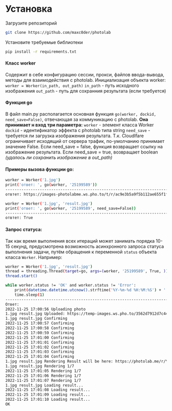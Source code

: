 # Установка

Загрузите репозиторий

```sh
git clone https://github.com/maxc0der/photolab
```

Установите требуемые библиотеки
```sh
pip install -r requirements.txt
```

#### Класс worker
Cодержит в себе конфигурацию сессии, прокси, файлов ввода-вывода, методы для взаимодействия с photolab. 
Инициализация объекта worker:
`worker = Worker(in_path, out_path)`
`in_path` - путь исходного изображения
`out_path` - путь для сохранния результата (если требуется)

#### Функция go
В файл main.py располагается основная функция `go(worker, dockid, need_save=False)`, отвечающая за коммуникацию с photolab. 
**Она принимает н вход три параметра:**
`worker` - элемент класса Worker
`dockid` - идентификатор эффекта с photolab типа string
`need_save` - требуется ли загрузка изображения результата. Т.к. Cloudlfare ограничивает исходящий от сервера трафик, по-умолчанию принимает значение False. Если need_save = false, функция возвращает ссылку на изображение результата. Если need_save = true, возвращает boolean *(удалось ли сохранить изображение в out_path)*

#### Примеры вызова функции go:

```sh
worker = Worker('1.jpg')
print('ответ: ', go(worker, '25199589'))
---------------------------------------------------------------------------------------------
отвтет: https://images-photolabme.ws.pho.to/t/r/ac9e3b5a9f5b112ae655f1fc2b77e76c324969fd.jpeg
```

```sh
worker = Worker('1.jpg', 'result.jpg')
print('ответ: ', go(worker, '25199589', need_save=False))
---------------------------------------------------------------------------------------------
отвтет: True
```

#### Запрос статуса:
Так как время выполнения всех итераций может занимать порядка 10-15 секунд, предусмотрена возможность асинхронного запроса статуса выполнения задачи, путём обращения к переменной `status` объекта класса `Worker`. 
Например:
```sh
worker = Worker('1.jpg', 'result.jpg')
thread = threading.Thread(target=go, args=(worker, '25199589', True, ))
thread.start()

while worker.status != 'OK' and worker.status != 'Error':
    print(datetime.datetime.utcnow().strftime('%Y-%m-%d %H:%M:%S') + ' ' + worker.status)
    time.sleep(1)
---------------------------------------------------------------------------------------------
Ответ:
2022-11-25 17:00:56 Uploading photo
1.jpg result.jpg Uploaded: https://temp-images.ws.pho.to/3562d7912d7c44525fbbf5e19be898542b91a35e.jpeg
1.jpg result.jpg Confirming
2022-11-25 17:00:57 Confirming
2022-11-25 17:00:58 Confirming
2022-11-25 17:00:59 Confirming
2022-11-25 17:01:00 Confirming
2022-11-25 17:01:01 Confirming
2022-11-25 17:01:02 Confirming
2022-11-25 17:01:03 Confirming
2022-11-25 17:01:04 Confirming
1.jpg result.jpg Rendering Result will be here: https://photolab.me/r/YVeoBMd
1.jpg result.jpg Rendering 1/7
2022-11-25 17:01:05 Rendering 1/7
2022-11-25 17:01:06 Rendering 1/7
2022-11-25 17:01:07 Rendering 1/7
1.jpg result.jpg Loading result...
2022-11-25 17:01:08 Loading result...
2022-11-25 17:01:09 Loading result...
2022-11-25 17:01:10 Loading result...
OK
```
